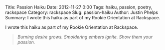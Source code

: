 Title: Passion Haiku
Date: 2012-11-27 0:00
Tags: haiku, passion, poetry, rackspace
Category: rackspace
Slug: passion-haiku
Author: Justin Phelps
Summary: I wrote this haiku as part of my Rookie Orientation at Rackspace.

I wrote this haiku as part of my Rookie Orientation at Rackspace.
> *Burning desire grows.*
> *Smoldering embers ignite.*
> *Show them your passion.*
